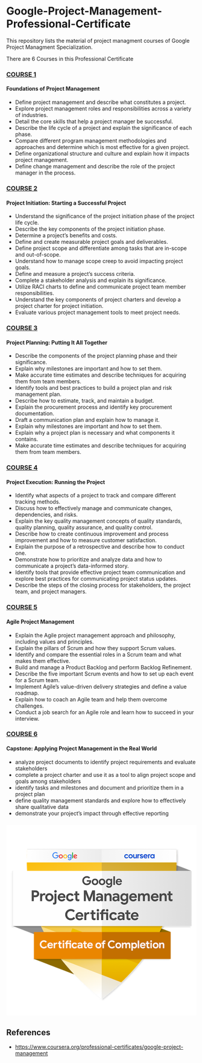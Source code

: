 # Google-Project-Management-Professional-Certificate
This repository lists the material of project managment courses of Google Project Managment Specialization.

There are 6 Courses in this Professional Certificate

### [COURSE 1](https://github.com/ansariparvej/Google_Project_Management_Professional_Certificate/blob/main/Certificates/1.%20Foundations%20of%20Project%20Management.pdf)
#### Foundations of Project Management

- Define project management and describe what constitutes a project.
- Explore project management roles and responsibilities across a variety of industries.
- Detail the core skills that help a project manager be successful.
- Describe the life cycle of a project and explain the significance of each phase.
- Compare different program management methodologies and approaches and determine which is most effective for a given project.
- Define organizational structure and culture and explain how it impacts project management. 
- Define change management and describe the role of the project manager in the process.

### [COURSE 2](https://github.com/ansariparvej/Google_Project_Management_Professional_Certificate/blob/main/Certificates/2.%20Project%20Initiation%20%20Starting%20a%20Successful%20Project.pdf)
#### Project Initiation: Starting a Successful Project

- Understand the significance of the project initiation phase of the project life cycle. 
- Describe the key components of the project initiation phase. 
- Determine a project’s benefits and costs.
- Define and create measurable project goals and deliverables. 
- Define project scope and differentiate among tasks that are in-scope and out-of-scope. 
- Understand how to manage scope creep to avoid impacting project goals.
- Define and measure a project’s success criteria. 
- Complete a stakeholder analysis and explain its significance.
- Utilize RACI charts to define and communicate project team member responsibilities.
- Understand the key components of project charters and develop a project charter for project initiation.
- Evaluate various project management tools to meet project needs.


### [COURSE 3](https://github.com/ansariparvej/Google_Project_Management_Professional_Certificate/blob/main/Certificates/3.%20Project%20Planning%20%20Putting%20It%20All%20Together.pdf)
#### Project Planning: Putting It All Together

 - Describe the components of the project planning phase and their significance.
 - Explain why milestones are important and how to set them. 
 - Make accurate time estimates and describe techniques for acquiring them from team members.  
 - Identify tools and best practices to build a project plan and risk management plan. 
 - Describe how to estimate, track, and maintain a budget.
 - Explain the procurement process and identify key procurement documentation. 
 - Draft a communication plan and explain how to manage it.
 - Explain why milestones are important and how to set them. 
 - Explain why a project plan is necessary and what components it contains. 
 - Make accurate time estimates and describe techniques for acquiring them from team members.


### [COURSE 4](https://github.com/ansariparvej/Google_Project_Management_Professional_Certificate/blob/main/Certificates/4.%20Project%20Execution%20%20Running%20the%20Project.pdf)
#### Project Execution: Running the Project

 - Identify what aspects of a project to track and compare different tracking methods.
 - Discuss how to effectively manage and communicate changes, dependencies, and risks.
 - Explain the key quality management concepts of quality standards, quality planning, quality assurance, and quality control.
 - Describe how to create continuous improvement and process improvement and how to measure customer satisfaction.
 - Explain the purpose of a retrospective and describe how to conduct one. 
 - Demonstrate how to prioritize and analyze data and how to communicate a project’s data-informed story. 
 - Identify tools that provide effective project team communication and explore best practices for communicating project status updates.
 - Describe the steps of the closing process for stakeholders, the project team, and project managers.

### [COURSE 5](https://github.com/ansariparvej/Google_Project_Management_Professional_Certificate/blob/main/Certificates/5.%20Agile%20Project%20Management.pdf)
#### Agile Project Management

 - Explain the Agile project management approach and philosophy, including values and principles.
 - Explain the pillars of Scrum and how they support Scrum values.
 - Identify and compare the essential roles in a Scrum team and what makes them effective.
 - Build and manage a Product Backlog and perform Backlog Refinement.
 - Describe the five important Scrum events and how to set up each event for a Scrum team.
 - Implement Agile’s value-driven delivery strategies and define a value roadmap.
 - Explain how to coach an Agile team and help them overcome challenges.
 - Conduct a job search for an Agile role and learn how to succeed in your interview.


### [COURSE 6](https://github.com/ansariparvej/Google_Project_Management_Professional_Certificate/blob/main/Certificates/6.%20Capstone%20%20Applying%20Project%20Management%20in%20the%20Real%20World.pdf)
#### Capstone: Applying Project Management in the Real World

- analyze project documents to identify project requirements and evaluate stakeholders 
- complete a project charter and use it as a tool to align project scope and goals among stakeholders
- identify tasks and milestones and document and prioritize them in a project plan
- define quality management standards and explore how to effectively share qualitative data
- demonstrate your project’s impact through effective reporting 

### ![COURSE Certificate:](https://github.com/ansariparvej/Google_Project_Management_Professional_Certificate/blob/main/Certificates/Credly%20Badges/google-project-management-certificate.2.png)

## References
- https://www.coursera.org/professional-certificates/google-project-management
